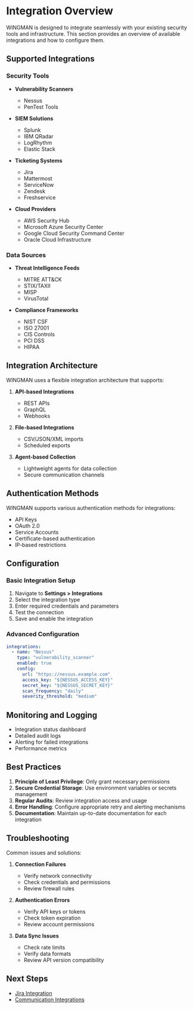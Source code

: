 # Integration Overview

WINGMAN is designed to integrate seamlessly with your existing security tools and infrastructure. This section provides an overview of available integrations and how to configure them.

## Supported Integrations

### Security Tools

- **Vulnerability Scanners**
  - Nessus
  - PenTest Tools

- **SIEM Solutions**
  - Splunk
  - IBM QRadar
  - LogRhythm
  - Elastic Stack

- **Ticketing Systems**
  - Jira
  - Mattermost
  - ServiceNow
  - Zendesk
  - Freshservice

- **Cloud Providers**
  - AWS Security Hub
  - Microsoft Azure Security Center
  - Google Cloud Security Command Center
  - Oracle Cloud Infrastructure

### Data Sources

- **Threat Intelligence Feeds**
  - MITRE ATT&CK
  - STIX/TAXII
  - MISP
  - VirusTotal

- **Compliance Frameworks**
  - NIST CSF
  - ISO 27001
  - CIS Controls
  - PCI DSS
  - HIPAA

## Integration Architecture

WINGMAN uses a flexible integration architecture that supports:

1. **API-based Integrations**
   - REST APIs
   - GraphQL
   - Webhooks

2. **File-based Integrations**
   - CSV/JSON/XML imports
   - Scheduled exports

3. **Agent-based Collection**
   - Lightweight agents for data collection
   - Secure communication channels

## Authentication Methods

WINGMAN supports various authentication methods for integrations:

- API Keys
- OAuth 2.0
- Service Accounts
- Certificate-based authentication
- IP-based restrictions

## Configuration

### Basic Integration Setup

1. Navigate to **Settings > Integrations**
2. Select the integration type
3. Enter required credentials and parameters
4. Test the connection
5. Save and enable the integration

### Advanced Configuration

```yaml
integrations:
  - name: "Nessus"
    type: "vulnerability_scanner"
    enabled: true
    config:
      url: "https://nessus.example.com"
      access_key: "${NESSUS_ACCESS_KEY}"
      secret_key: "${NESSUS_SECRET_KEY}"
      scan_frequency: "daily"
      severity_threshold: "medium"
```

## Monitoring and Logging

- Integration status dashboard
- Detailed audit logs
- Alerting for failed integrations
- Performance metrics

## Best Practices

1. **Principle of Least Privilege**: Only grant necessary permissions
2. **Secure Credential Storage**: Use environment variables or secrets management
3. **Regular Audits**: Review integration access and usage
4. **Error Handling**: Configure appropriate retry and alerting mechanisms
5. **Documentation**: Maintain up-to-date documentation for each integration

## Troubleshooting

Common issues and solutions:

1. **Connection Failures**
   - Verify network connectivity
   - Check credentials and permissions
   - Review firewall rules

2. **Authentication Errors**
   - Verify API keys or tokens
   - Check token expiration
   - Review account permissions

3. **Data Sync Issues**
   - Check rate limits
   - Verify data formats
   - Review API version compatibility

## Next Steps

- [Jira Integration](jira.md)
- [Communication Integrations](communication.md)
